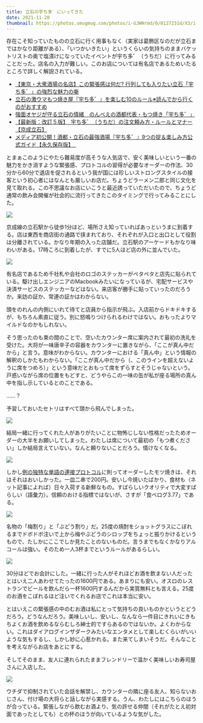```yaml
---
title: 立石の宇ち多゛にいってきた
date: 2021-11-20
thumbnail: https://photos.smugmug.com/photos/i-GJWHrmd/0/0127231d/X3/i-GJWHrmd-X3.jpg
---
```


存在こそ知っていたものの立石に行く用事もなく（実家は葛飾区なのだが立石まではかなり距離がある）、「いつかいきたい」というくらいの気持ちのままバケットリストの奥で塩漬けになっていたイベントが宇ち多゛（うちだ）に行ってみることだった。店名の入力が難しい。このお店については有名店であるためいたるところで詳しく解説されている。

- [【東京・大衆酒場の名店】この緊張感は何だ? 行列しても入りたい立石「宇ち多゛」の強烈な魅力の噺](https://sakabanashi.takarashuzo.co.jp/cat3/WeZbH)
- [立石の激ウマもつ焼き屋『宇ち多゛』を楽しむ10のルール※読んでから行くのがおすすめ](https://www.favy.jp/topics/21534)
- [強面オヤジが守る立石の情緒　のんべえの酒都代表・もつ焼き「宇ち多゛」](https://www.tokyo-np.co.jp/article/66184)
- [【最新版：改訂５版】　宇ち多゛（うちだ）の注文頼み方・ルールとマナー【京成立石】](https://dodeshow.doorblog.jp/archives/28898884.html)
- [メディア初公開！酒都・立石の最強酒場『宇ち多゛』9つの掟＆楽しみ方公式ガイド【永久保存版】　](https://www.gnavi.co.jp/dressing/article/20259/)

とまぁこのようにやたら難易度が高そうな人気店で、安く美味しいという一番の魅力をかき消すような緊張感、プロトコルの習得が必要なオーダーの作法、30分から60分で退店を促されるという我が国には珍しいストロングスタイルの接客という初心者にはなんとも厳しいお店だ。ちょうどラーメン二郎と同じ文化を見て取れる。この不思議なお店にいこうと最近誘っていただいたので、ちょうど通常の飲み会開催が社会的に流行ってきたこのタイミングで行ってみることにした。

![](https://photos.smugmug.com/photos/i-fHQng8z/0/f75dedb3/X3/i-fHQng8z-X3.jpg)

京成線の立石駅から徒歩1分ほど、場所さえ知っていればあっというまに到着する。店は東西を商店街の通路で挟まれており、それぞれが入口と出口として役割は分離されている。かなり年期の入った店舗だ。立石駅のアーケードもかなり味わいがある。17時ころに到着したが、すでに5人ほど店の外に並んでいた。

![](https://photos.smugmug.com/photos/i-kKJcRnQ/0/a08c6bb1/X3/i-kKJcRnQ-X3.jpg)

有名店であるため千社札や会社のロゴのステッカーがペタペタと店先に貼られている。駆け出しエンジニアのMacbookみたいになっているが、宅配サービスや決済サービスのステッカーなどはない。来店客が勝手に貼っていったのだろうか。来訪の証か、常連の証かはわからない。

頭をのれんの内側にいれて待てと店員から指示が飛ぶ。入店前からドキドキするが、もちろん素直に従う。別に怒鳴りつけられるわけではない。おもったよりマイルドなのかもしれない。

そう思ったのも束の間のことで、空いたカウンター席に案内されて最初の洗礼を受けた。大将が一味唐辛子の容器をカウンターに置きながら、「ここが真ん中だから」と言う。意味がわからない。カウンターにおける「真ん中」という情報の解釈のしかたもわからない。「ここが真ん中だから（、このラインを超えないように席をつめろ）」という意味だとおもって席をずらすとそうじゃないという。戸惑いながら席の位置をもどすと、どうやらこの一味の缶が私が座る場所の真ん中を指し示しているとのことである。

……？

予習しておいたセトリはすべて頭から飛んでしまった。

![](https://photos.smugmug.com/photos/i-CCfFxpQ/0/b5fa0818/X3/i-CCfFxpQ-X3.jpg)

結局一緒に行ってくれた人がありがたいことに物怖じしない性格だったためオーダーの大半をお願いしてしまった。わたしは席について最初の「もつ煮ください」しか結局言えていない。なんと頼りないことだろう。情けなくなる。

![](https://photos.smugmug.com/photos/i-X782Gdj/0/375539fa/X3/i-X782Gdj-X3.jpg)

しかし[例の独特な単語の連接プロトコル](https://dodeshow.doorblog.jp/archives/28898884.html#main2_2)に則ってオーダーしたモツ焼きは、それはそれはおいしかった。一皿二串で200円。安いし今焼いたばかり、食材も（ネット記事によれば）日々入荷する新鮮なもの。すばらしいクオリティで大変すばらしい（語彙力）。信頼のおける指標ではないが、さすが「食べログ3.77」である。

![](https://photos.smugmug.com/photos/i-GJWHrmd/0/0127231d/X3/i-GJWHrmd-X3.jpg)

名物の「梅割り」と「ぶどう割り」だ。25度の焼酎をショットグラスにこぼれるまでドボドボ注いで上から梅やぶどうのシロップをちょっと振りかけるというもので、たしかにここでしか見たことのないものだ。言うまでもなくかなりアルコールは強い。そのため一人3杯までというルールがあるらしい。

![](https://photos.smugmug.com/photos/i-gGBkHKS/0/d40a60c1/X3/i-gGBkHKS-X3.jpg)

30分ほどでお会計にした。一緒に行った人がそれほどお酒を飲まない人だったとはいえ二人あわせてたったの1600円である。あまりにも安い。オスロのレストランでビールを飲んだら一杯1600円するんだから実質無料とも言える。25度のお酒をこぼれるほど注いでくれるお店でこれは本当に安い。

とはいえこの緊張感の中のむお酒は私にとって気持ちの良いものかというとどうだろう。どうなんだろう。美味しいし、安いし、なんなら一件目にきれいにきもちよくお酒を飲めるならむしろ紳士的ですらあるのではないか。よくわからない。これはダイアログインザダークみたいなエンタメとして楽しむくらいがいいような気もするし、しかし妙に心惹かれる。また来てしまいそうだ。そんなことを考えながらお店をあとにする。

そしてそのまま、友人に連れられたままフレンドリーで温かく美味しいお寿司屋さんに入店した。

![](https://photos.smugmug.com/photos/i-CzNGXhg/0/2a9590f5/X3/i-CzNGXhg-X3.jpg)

ウチダで抑制されていた会話を解禁し、カウンターの隣に座る友人、知らないおじさん、付け場の大将らと話しながら実感する。うん、わたしにはこちらのほうが合っている。緊張しながら飲むお酒より、気の許せる仲間（それがたとえ初対面であったとしても）との杯のほうが向いているような気がした。
